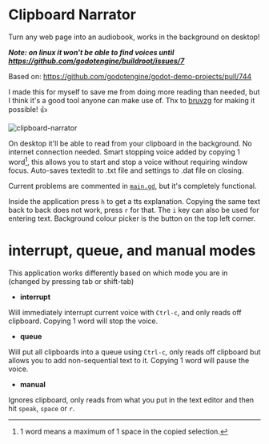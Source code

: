 # Clipboard Narrator
Turn any web page into an audiobook, works in the background on desktop!

***Note: on linux it won't be able to find voices until https://github.com/godotengine/buildroot/issues/7***

Based on: https://github.com/godotengine/godot-demo-projects/pull/744

I made this for myself to save me from doing more reading than needed, but I think it's a good tool anyone can make use of. Thx to [bruvzg](https://github.com/bruvzg) for making it possible! :+1:

![clipboard-narrator](https://user-images.githubusercontent.com/19632758/209919039-a4bc489e-7da1-4272-81be-cf920e1781db.png)

On desktop it'll be able to read from your clipboard in the background. No internet connection needed. Smart stopping voice added by copying 1 word[^1], this allows you to start and stop a voice without requiring window focus. Auto-saves textedit to .txt file and settings to .dat file on closing.

Current problems are commented in [`main.gd`](main.gd#L15), but it's completely functional.

Inside the application press `h` to get a tts explanation. Copying the same text back to back does not work, press `r` for that. The `i` key can also be used for entering text. Background colour picker is the button on the top left corner.

# interrupt, queue, and manual modes
This application works differently based on which mode you are in (changed by pressing tab or shift-tab)

- **interrupt**

Will immediately interrupt current voice with `Ctrl-c`, and only reads off clipboard. Copying 1 word will stop the voice.

- **queue**

Will put all clipboards into a queue using `Ctrl-c`, only reads off clipboard but allows you to add non-sequential text to it. Copying 1 word will pause the voice.

- **manual**

Ignores clipboard, only reads from what you put in the text editor and then hit `speak`, `space` or `r`.

[^1]:1 word means a maximum of 1 space in the copied selection.
